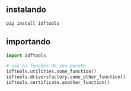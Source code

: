 
## instalando

```bash
pip install idftools
```

## importando
```python
import idftools

# use as funções do seu pacote
idftools.utilities.some_function()
idftools.driversfactory.some_other_function()
idftools.certificate.another_function()
```
